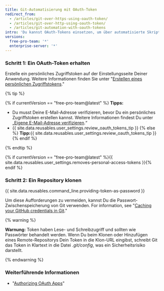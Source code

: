 ```yaml
---
title: Git-Automatisierung mit OAuth-Token
redirect_from:
  - /articles/git-over-https-using-oauth-token/
  - /articles/git-over-http-using-oauth-token/
  - /articles/git-automation-with-oauth-tokens
intro: 'Du kannst OAuth-Tokens einsetzen, um über automatisierte Skripts mit {{ site.data.variables.product.product_name }} zu interagieren.'
versions:
  free-pro-team: '*'
  enterprise-server: '*'
---
```


### Schritt 1: Ein OAuth-Token erhalten

Erstelle ein persönliches Zugriffstoken auf der Einstellungsseite Deiner Anwendung. Weitere Informationen finden Sie unter "[Erstellen eines persönlichen Zugriffstokens](/github/authenticating-to-github/creating-a-personal-access-token)."

{% tip %}

{% if currentVersion == "free-pro-team@latest" %}
**Tipps:**
- Du musst Deine E-Mail-Adresse verifizieren, bevor Du ein persönliches Zugriffstoken erstellen kannst. Weitere Informationen findest Du unter „[Eigene E-Mail-Adresse verifizieren](/articles/verifying-your-email-address).“
- {{ site.data.reusables.user_settings.review_oauth_tokens_tip }}
{% else %}
**Tipp:**{{ site.data.reusables.user_settings.review_oauth_tokens_tip }}
{% endif %}

{% endtip %}

{% if currentVersion == "free-pro-team@latest" %}{{ site.data.reusables.user_settings.removes-personal-access-tokens }}{% endif %}

### Schritt 2: Ein Repository klonen

{{ site.data.reusables.command_line.providing-token-as-password }}

Um diese Aufforderungen zu vermeiden, kannst Du die Passwort-Zwischenspeicherung von Git verwenden. For information, see "[Caching your GitHub credentials in Git](/github/using-git/caching-your-github-credentials-in-git)."

{% warning %}

**Warnung:** Token haben Lese- und Schreibzugriff und sollten wie Passwörter behandelt werden. Wenn Du beim Klonen oder Hinzufügen eines Remote-Repositorys Dein Token in die Klon-URL eingibst, schreibt Git das Token in Klartext in die Datei _.git/config_, was ein Sicherheitsrisiko darstellt.

{% endwarning %}

### Weiterführende Informationen

- "[Authorizing OAuth Apps](/v3/oauth/)"
